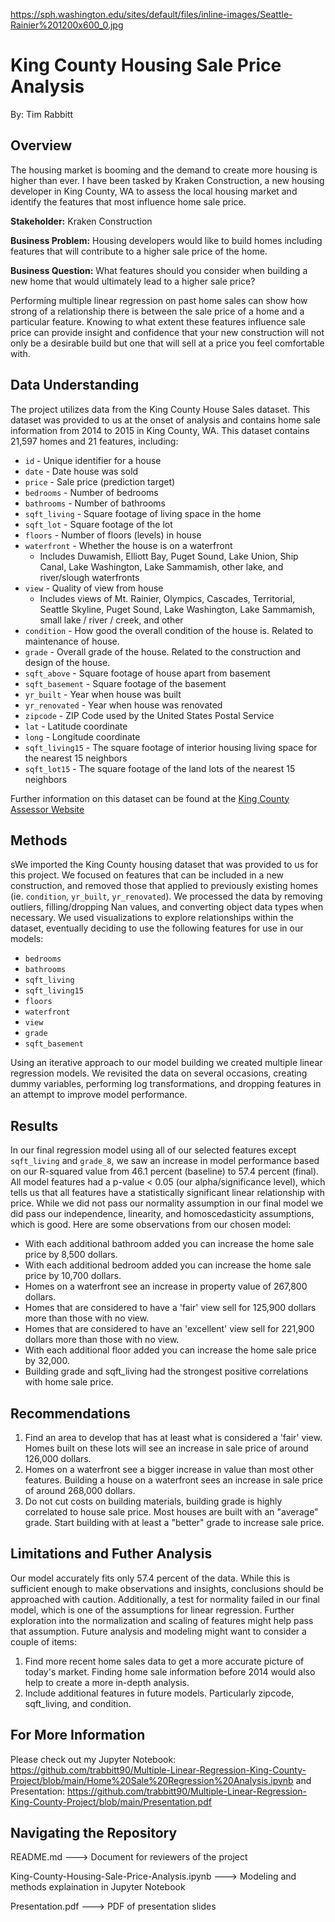 https://sph.washington.edu/sites/default/files/inline-images/Seattle-Rainier%201200x600_0.jpg


# King County Housing Sale Price Analysis
By: Tim Rabbitt

 ## Overview

The housing market is booming and the demand to create more housing is higher than ever. I have been tasked by Kraken Construction, a new housing developer in King County, WA to assess the local housing market and identify the features that most influence home sale price.

**Stakeholder:**  Kraken Construction
    
**Business Problem:** Housing developers would like to build homes including features that will contribute to a higher sale price of the home.

**Business Question:** What features should you consider when building a new home that would ultimately lead to a higher sale price?

Performing multiple linear regression on past home sales can show how strong of a relationship there is between the sale price of a home and a particular feature. Knowing to what extent these features influence sale price can provide insight and confidence that your new construction will not only be a desirable build but one that will sell at a price you feel comfortable with.

## Data Understanding   

The project utilizes data from the King County House Sales dataset. This dataset was provided to us at the onset of analysis and contains home sale information from 2014 to 2015 in King County, WA.  This dataset contains 21,597 homes and 21 features, including:

* `id` - Unique identifier for a house
* `date` - Date house was sold
* `price` - Sale price (prediction target)
* `bedrooms` - Number of bedrooms
* `bathrooms` - Number of bathrooms
* `sqft_living` - Square footage of living space in the home
* `sqft_lot` - Square footage of the lot
* `floors` - Number of floors (levels) in house
* `waterfront` - Whether the house is on a waterfront
  * Includes Duwamish, Elliott Bay, Puget Sound, Lake Union, Ship Canal, Lake Washington, Lake Sammamish, other lake, and river/slough waterfronts
* `view` - Quality of view from house
  * Includes views of Mt. Rainier, Olympics, Cascades, Territorial, Seattle Skyline, Puget Sound, Lake Washington, Lake Sammamish, small lake / river / creek, and other
* `condition` - How good the overall condition of the house is. Related to maintenance of house.
* `grade` - Overall grade of the house. Related to the construction and design of the house.
* `sqft_above` - Square footage of house apart from basement
* `sqft_basement` - Square footage of the basement
* `yr_built` - Year when house was built
* `yr_renovated` - Year when house was renovated
* `zipcode` - ZIP Code used by the United States Postal Service
* `lat` - Latitude coordinate
* `long` - Longitude coordinate
* `sqft_living15` - The square footage of interior housing living space for the nearest 15 neighbors
* `sqft_lot15` - The square footage of the land lots of the nearest 15 neighbors

Further information on this dataset can be found at the [King County Assessor Website](https://info.kingcounty.gov/assessor/esales/Glossary.aspx?type=r) 

## Methods 
sWe imported the King County housing dataset that was provided to us for this project. We focused on features that can be included in a new construction, and removed those that applied to previously existing homes (ie. `condition`, `yr_built`, `yr_renovated`). We processed the data by removing outliers, filling/dropping Nan values, and converting object data types when necessary. We used visualizations to explore relationships within the dataset, eventually deciding to use the following features for use in our models:

* `bedrooms`
* `bathrooms`
* `sqft_living`
* `sqft_living15`
* `floors`
* `waterfront`
* `view` 
* `grade`
* `sqft_basement`
 
Using an iterative approach to our model building we created multiple linear regression models. We revisited the data on several occasions, creating dummy variables, performing log transformations, and dropping features in an attempt to improve model performance. 

## Results
In our final regression model using all of our selected features except `sqft_living` and `grade_8`, we saw an increase in model performance based on our R-squared value from 46.1 percent (baseline) to 57.4 percent (final). All model features had a p-value < 0.05 (our alpha/significance level), which tells us that all features have a statistically significant linear relationship with price. While we did not pass our normality assumption in our final model we did pass our independence, linearity, and homoscedasticity assumptions, which is good. Here are some observations from our chosen model:
 
* With each additional bathroom added you can increase the home sale price by 8,500 dollars.
* With each additional bedroom added you can increase the home sale price by 10,700 dollars.
* Homes on a waterfront see an increase in property value of 267,800 dollars.
* Homes that are considered to have a 'fair' view sell for 125,900 dollars more than those with no view.
* Homes that are considered to have an 'excellent' view sell for 221,900 dollars more than those with no view.
* With each additional floor added you can increase the home sale price by 32,000.
* Building grade and sqft_living had the strongest positive correlations with home sale price.

## Recommendations
1. Find an area to develop that has at least what is considered a 'fair' view. Homes built on these lots will see an increase in sale price of around 126,000 dollars.
2. Homes on a waterfront see a bigger increase in value than most other features. Building a house on a waterfront sees an increase in sale price of around 268,000 dollars. 
3. Do not cut costs on building materials, building grade is highly correlated to house sale price. Most houses are built with an "average" grade. Start building with at least a "better" grade to increase sale price.

## Limitations and Futher Analysis

Our model accurately fits only 57.4 percent of the data. While this is sufficient enough to make observations and insights, conclusions should be approached with caution. Additionally, a test for normality failed in our final model, which is one of the assumptions for linear regression. Further exploration into the normalization and scaling of features might help pass that assumption. Future analysis and modeling might want to consider a couple of items:

1. Find more recent home sales data to get a more accurate picture of today's market. Finding home sale information before 2014 would also help to create a more in-depth analysis.
2. Include additional features in future models. Particularly zipcode, sqft_living, and condition.

## For More Information
Please check out my Jupyter Notebook: https://github.com/trabbitt90/Multiple-Linear-Regression-King-County-Project/blob/main/Home%20Sale%20Regression%20Analysis.ipynb and Presentation: https://github.com/trabbitt90/Multiple-Linear-Regression-King-County-Project/blob/main/Presentation.pdf

## Navigating the Repository

README.md ---> Document for reviewers of the project

King-County-Housing-Sale-Price-Analysis.ipynb ---> Modeling and methods explaination in Jupyter Notebook

Presentation.pdf ---> PDF of presentation slides
